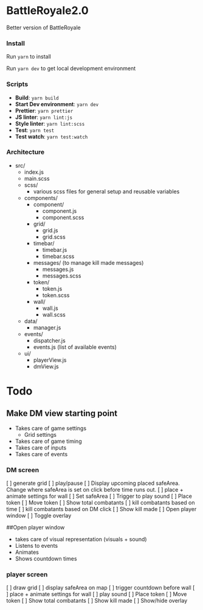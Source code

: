 # BattleRoyale2.0

Better version of BattleRoyale

### Install

Run `yarn` to install

Run `yarn dev` to get local development environment

### Scripts

- **Build**: `yarn build`
- **Start Dev environment**: `yarn dev`
- **Prettier**: `yarn prettier`
- **JS linter**: `yarn lint:js`
- **Style linter**: `yarn lint:scss`
- **Test**: `yarn test`
- **Test watch**: `yarn test:watch`

### Architecture
- src/
  - index.js
  - main.scss
  - scss/
    - various scss files for general setup and reusable variables
  - components/
    - component/
      - component.js
      - component.scss
    - grid/
      - grid.js
      - grid.scss
    - timebar/
      - timebar.js
      - timebar.scss
    - messages/ (to manage kill made messages)
      - messages.js
      - messages.scss
    - token/
      - token.js
      - token.scss
    - wall/
      - wall.js
      - wall.scss
  - data/
    - manager.js
  - events/
    - dispatcher.js
    - events.js (list of available events)
  - ui/
    - playerView.js
    - dmView.js

# Todo

## Make DM view starting point
- Takes care of game settings
  - Grid settings
- Takes care of game timing
- Takes care of inputs
- Takes care of events
### DM screen
[ ] generate grid
[ ] play/pause
[ ] Display upcoming placed safeArea. Change where safeArea is set on click before time runs out.
[ ] place + animate settings for wall
[ ] Set safeArea
[ ] Trigger to play sound
[ ] Place token
[ ] Move token
[ ] Show total combatants
[ ] kill combatants based on time
[ ] kill combatants based on DM click
[ ] Show kill made
[ ] Open player window
[ ] Toggle overlay

##Open player window
- takes care of visual representation (visuals + sound)
- Listens to events
- Animates
- Shows countdown times
### player screen
[ ] draw grid
[ ] display safeArea on map
[ ] trigger countdown before wall
[ ] place + animate settings for wall
[ ] play sound
[ ] Place token
[ ] Move token
[ ] Show total combatants
[ ] Show kill made
[ ] Show/hide overlay